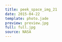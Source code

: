 ```yaml
---
title: peek_space_img_21
date: 2015-04-22
template: photo.jade
preview: preview.jpg
full: full.jpg
source: NASA
---
```

